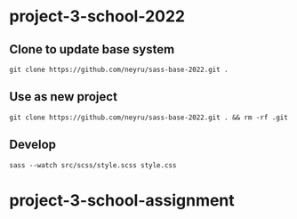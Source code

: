 # project-3-school-2022

## Clone to update base system
`git clone https://github.com/neyru/sass-base-2022.git .`

## Use as new project
`git clone https://github.com/neyru/sass-base-2022.git . && rm -rf .git` 

## Develop
`sass --watch src/scss/style.scss style.css`
# project-3-school-assignment
